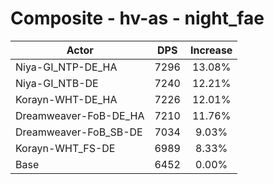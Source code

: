 # Composite - hv-as - night_fae
| Actor | DPS | Increase |
|---|:---:|:---:|
|Niya-GI_NTP-DE_HA|7296|13.08%|
|Niya-GI_NTB-DE|7240|12.21%|
|Korayn-WHT-DE_HA|7226|12.01%|
|Dreamweaver-FoB-DE_HA|7210|11.76%|
|Dreamweaver-FoB_SB-DE|7034|9.03%|
|Korayn-WHT_FS-DE|6989|8.33%|
|Base|6452|0.00%|
